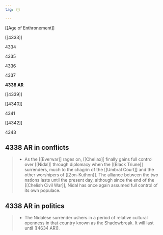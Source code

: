 ```yaml
---
tag: 🕛

---
```

[[Age of Enthronement]]


[[4333]]

4334

4335

4336

4337

**4338 AR**

[[4339]]

[[4340]]

4341

[[4342]]

4343



## 4338 AR in conflicts

>  - As the [[Everwar]] rages on, [[Cheliax]] finally gains full control over [[Nidal]] through diplomacy when the [[Black Triune]] surrenders, much to the chagrin of the [[Umbral Court]] and the other worshipers of [[Zon-Kuthon]]. The alliance between the two nations lasts until the present day, although since the end of the [[Chelish Civil War]], Nidal has once again assumed full control of its own populace.


## 4338 AR in politics

>  - The Nidalese surrender ushers in a period of relative cultural openness in that country known as the Shadowbreak. It will last until [[4634 AR]].






